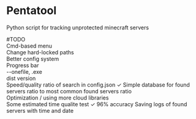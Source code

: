 
# Pentatool
Python script for tracking unprotected minecraft servers

#TODO  
 Cmd-based menu  
 Change hard-locked paths  
 Better config system  
 Progress bar  
 --onefile, .exe  
 dist version  
 Speed/quality ratio of search in config.json  ✓
 Simple database for found servers ratio to most common found servers ratio  
 Optimization / using more cloud libraries  
 Some estimated time qualite test  ✓ 96% accuracy
 Saving logs of found servers with time and date